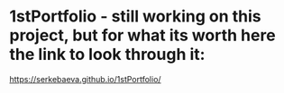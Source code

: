 # 1stPortfolio - still working on this project, but for what its worth here the link to look through it: 
https://serkebaeva.github.io/1stPortfolio/
